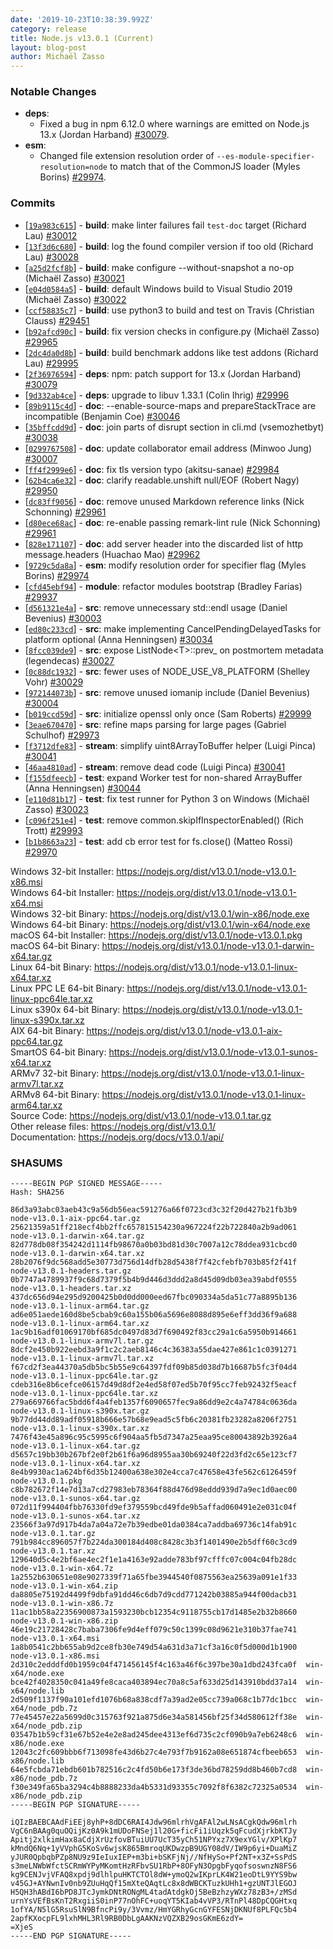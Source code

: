 ```yaml
---
date: '2019-10-23T10:38:39.992Z'
category: release
title: Node.js v13.0.1 (Current)
layout: blog-post
author: Michaël Zasso
---
```


### Notable Changes

- **deps**:
  - Fixed a bug in npm 6.12.0 where warnings are emitted on Node.js 13.x (Jordan Harband) [#30079](https://github.com/nodejs/node/pull/30079).
- **esm**:
  - Changed file extension resolution order of `--es-module-specifier-resolution=node`
    to match that of the CommonJS loader (Myles Borins) [#29974](https://github.com/nodejs/node/pull/29974).

### Commits

- \[[`19a983c615`](https://github.com/nodejs/node/commit/19a983c615)] - **build**: make linter failures fail `test-doc` target (Richard Lau) [#30012](https://github.com/nodejs/node/pull/30012)
- \[[`13f3d6c680`](https://github.com/nodejs/node/commit/13f3d6c680)] - **build**: log the found compiler version if too old (Richard Lau) [#30028](https://github.com/nodejs/node/pull/30028)
- \[[`a25d2fcf8b`](https://github.com/nodejs/node/commit/a25d2fcf8b)] - **build**: make configure --without-snapshot a no-op (Michaël Zasso) [#30021](https://github.com/nodejs/node/pull/30021)
- \[[`e04d0584a5`](https://github.com/nodejs/node/commit/e04d0584a5)] - **build**: default Windows build to Visual Studio 2019 (Michaël Zasso) [#30022](https://github.com/nodejs/node/pull/30022)
- \[[`ccf58835c7`](https://github.com/nodejs/node/commit/ccf58835c7)] - **build**: use python3 to build and test on Travis (Christian Clauss) [#29451](https://github.com/nodejs/node/pull/29451)
- \[[`b92afcd90c`](https://github.com/nodejs/node/commit/b92afcd90c)] - **build**: fix version checks in configure.py (Michaël Zasso) [#29965](https://github.com/nodejs/node/pull/29965)
- \[[`2dc4da0d8b`](https://github.com/nodejs/node/commit/2dc4da0d8b)] - **build**: build benchmark addons like test addons (Richard Lau) [#29995](https://github.com/nodejs/node/pull/29995)
- \[[`2f36976594`](https://github.com/nodejs/node/commit/2f36976594)] - **deps**: npm: patch support for 13.x (Jordan Harband) [#30079](https://github.com/nodejs/node/pull/30079)
- \[[`9d332ab4ce`](https://github.com/nodejs/node/commit/9d332ab4ce)] - **deps**: upgrade to libuv 1.33.1 (Colin Ihrig) [#29996](https://github.com/nodejs/node/pull/29996)
- \[[`89b9115c4d`](https://github.com/nodejs/node/commit/89b9115c4d)] - **doc**: --enable-source-maps and prepareStackTrace are incompatible (Benjamin Coe) [#30046](https://github.com/nodejs/node/pull/30046)
- \[[`35bffcdd9d`](https://github.com/nodejs/node/commit/35bffcdd9d)] - **doc**: join parts of disrupt section in cli.md (vsemozhetbyt) [#30038](https://github.com/nodejs/node/pull/30038)
- \[[`0299767508`](https://github.com/nodejs/node/commit/0299767508)] - **doc**: update collaborator email address (Minwoo Jung) [#30007](https://github.com/nodejs/node/pull/30007)
- \[[`ff4f2999e6`](https://github.com/nodejs/node/commit/ff4f2999e6)] - **doc**: fix tls version typo (akitsu-sanae) [#29984](https://github.com/nodejs/node/pull/29984)
- \[[`62b4ca6e32`](https://github.com/nodejs/node/commit/62b4ca6e32)] - **doc**: clarify readable.unshift null/EOF (Robert Nagy) [#29950](https://github.com/nodejs/node/pull/29950)
- \[[`dc83ff9056`](https://github.com/nodejs/node/commit/dc83ff9056)] - **doc**: remove unused Markdown reference links (Nick Schonning) [#29961](https://github.com/nodejs/node/pull/29961)
- \[[`d80ece68ac`](https://github.com/nodejs/node/commit/d80ece68ac)] - **doc**: re-enable passing remark-lint rule (Nick Schonning) [#29961](https://github.com/nodejs/node/pull/29961)
- \[[`828e171107`](https://github.com/nodejs/node/commit/828e171107)] - **doc**: add server header into the discarded list of http message.headers (Huachao Mao) [#29962](https://github.com/nodejs/node/pull/29962)
- \[[`9729c5da8a`](https://github.com/nodejs/node/commit/9729c5da8a)] - **esm**: modify resolution order for specifier flag (Myles Borins) [#29974](https://github.com/nodejs/node/pull/29974)
- \[[`cfd45ebf94`](https://github.com/nodejs/node/commit/cfd45ebf94)] - **module**: refactor modules bootstrap (Bradley Farias) [#29937](https://github.com/nodejs/node/pull/29937)
- \[[`d561321e4a`](https://github.com/nodejs/node/commit/d561321e4a)] - **src**: remove unnecessary std::endl usage (Daniel Bevenius) [#30003](https://github.com/nodejs/node/pull/30003)
- \[[`ed80c233cd`](https://github.com/nodejs/node/commit/ed80c233cd)] - **src**: make implementing CancelPendingDelayedTasks for platform optional (Anna Henningsen) [#30034](https://github.com/nodejs/node/pull/30034)
- \[[`8fcc039de9`](https://github.com/nodejs/node/commit/8fcc039de9)] - **src**: expose ListNode\<T>::prev\_ on postmortem metadata (legendecas) [#30027](https://github.com/nodejs/node/pull/30027)
- \[[`0c88dc1932`](https://github.com/nodejs/node/commit/0c88dc1932)] - **src**: fewer uses of NODE_USE_V8_PLATFORM (Shelley Vohr) [#30029](https://github.com/nodejs/node/pull/30029)
- \[[`972144073b`](https://github.com/nodejs/node/commit/972144073b)] - **src**: remove unused iomanip include (Daniel Bevenius) [#30004](https://github.com/nodejs/node/pull/30004)
- \[[`b019ccd59d`](https://github.com/nodejs/node/commit/b019ccd59d)] - **src**: initialize openssl only once (Sam Roberts) [#29999](https://github.com/nodejs/node/pull/29999)
- \[[`3eae670470`](https://github.com/nodejs/node/commit/3eae670470)] - **src**: refine maps parsing for large pages (Gabriel Schulhof) [#29973](https://github.com/nodejs/node/pull/29973)
- \[[`f3712dfe83`](https://github.com/nodejs/node/commit/f3712dfe83)] - **stream**: simplify uint8ArrayToBuffer helper (Luigi Pinca) [#30041](https://github.com/nodejs/node/pull/30041)
- \[[`46aa4810ad`](https://github.com/nodejs/node/commit/46aa4810ad)] - **stream**: remove dead code (Luigi Pinca) [#30041](https://github.com/nodejs/node/pull/30041)
- \[[`f155dfeecb`](https://github.com/nodejs/node/commit/f155dfeecb)] - **test**: expand Worker test for non-shared ArrayBuffer (Anna Henningsen) [#30044](https://github.com/nodejs/node/pull/30044)
- \[[`e110d81b17`](https://github.com/nodejs/node/commit/e110d81b17)] - **test**: fix test runner for Python 3 on Windows (Michaël Zasso) [#30023](https://github.com/nodejs/node/pull/30023)
- \[[`c096f251e4`](https://github.com/nodejs/node/commit/c096f251e4)] - **test**: remove common.skipIfInspectorEnabled() (Rich Trott) [#29993](https://github.com/nodejs/node/pull/29993)
- \[[`b1b8663a23`](https://github.com/nodejs/node/commit/b1b8663a23)] - **test**: add cb error test for fs.close() (Matteo Rossi) [#29970](https://github.com/nodejs/node/pull/29970)

Windows 32-bit Installer: https://nodejs.org/dist/v13.0.1/node-v13.0.1-x86.msi \
Windows 64-bit Installer: https://nodejs.org/dist/v13.0.1/node-v13.0.1-x64.msi \
Windows 32-bit Binary: https://nodejs.org/dist/v13.0.1/win-x86/node.exe \
Windows 64-bit Binary: https://nodejs.org/dist/v13.0.1/win-x64/node.exe \
macOS 64-bit Installer: https://nodejs.org/dist/v13.0.1/node-v13.0.1.pkg \
macOS 64-bit Binary: https://nodejs.org/dist/v13.0.1/node-v13.0.1-darwin-x64.tar.gz \
Linux 64-bit Binary: https://nodejs.org/dist/v13.0.1/node-v13.0.1-linux-x64.tar.xz \
Linux PPC LE 64-bit Binary: https://nodejs.org/dist/v13.0.1/node-v13.0.1-linux-ppc64le.tar.xz \
Linux s390x 64-bit Binary: https://nodejs.org/dist/v13.0.1/node-v13.0.1-linux-s390x.tar.xz \
AIX 64-bit Binary: https://nodejs.org/dist/v13.0.1/node-v13.0.1-aix-ppc64.tar.gz \
SmartOS 64-bit Binary: https://nodejs.org/dist/v13.0.1/node-v13.0.1-sunos-x64.tar.xz \
ARMv7 32-bit Binary: https://nodejs.org/dist/v13.0.1/node-v13.0.1-linux-armv7l.tar.xz \
ARMv8 64-bit Binary: https://nodejs.org/dist/v13.0.1/node-v13.0.1-linux-arm64.tar.xz \
Source Code: https://nodejs.org/dist/v13.0.1/node-v13.0.1.tar.gz \
Other release files: https://nodejs.org/dist/v13.0.1/ \
Documentation: https://nodejs.org/docs/v13.0.1/api/

### SHASUMS

```
-----BEGIN PGP SIGNED MESSAGE-----
Hash: SHA256

86d3a93abc03aeb43c9a56db56eac591276a66f0723cd3c32f20d427b21fb3b9  node-v13.0.1-aix-ppc64.tar.gz
25621359a51ff218ecf4bb2ffc657815154230a967224f22b722840a2b9ad061  node-v13.0.1-darwin-x64.tar.gz
82d778db08f354242d1114fb98670a0b03bd81d30c7007a12c78ddea931cbcd0  node-v13.0.1-darwin-x64.tar.xz
28b2076f9dc568add5e30773d756d14dfb28d5438f7f42cfebfb703b85f2f41f  node-v13.0.1-headers.tar.gz
0b7747a4789937f9c68d7379f5b4b9d446d3ddd2a8d45d09db03ea39abdf0555  node-v13.0.1-headers.tar.xz
437dc656d94e295d9200425b0d0dd000eed67fbc090334a5da51c77a8895b136  node-v13.0.1-linux-arm64.tar.gz
ad6e051aede160d8be5cbab9c60a155b06a5696e8088d895e6eff3dd36f9a688  node-v13.0.1-linux-arm64.tar.xz
1ac9b16adf01069170bf685dc0497d83d7f690492f83cc29a1c6a5950b914661  node-v13.0.1-linux-armv7l.tar.gz
8dcf2e450b922eebd3a9f1c2c2aeb8146c4c36383a55dae427e861c1c0391271  node-v13.0.1-linux-armv7l.tar.xz
f67cd2f3ea44370a5db5bc5b55e9c64397fdf09b85d038d7b16687b5fc3f04d4  node-v13.0.1-linux-ppc64le.tar.gz
cdeb316e8b6cefce06157d49d8df2e4ed58f07ed5b70f95cc7feb92432f5eacf  node-v13.0.1-linux-ppc64le.tar.xz
279a669766fac5bdd6f4a4feb1357f6090657fec9a86dd9e2c4a74784c0636da  node-v13.0.1-linux-s390x.tar.gz
9b77dd44dd89adf05918b666e57b68e9ead5c5fb6c20381fb23282a8206f2751  node-v13.0.1-linux-s390x.tar.xz
7476f43e45a896c95c5995c6f904aa5fb5d7347a25eaa95ce80043892b3926a4  node-v13.0.1-linux-x64.tar.gz
d5657c19bb30b267bf2e0f2b61f6a96d8955aa30b69240f22d3fd2c65e123cf7  node-v13.0.1-linux-x64.tar.xz
8e4b9930ac1a624bf6d35b12400a638e302e4cca7c47658e43fe562c6126459f  node-v13.0.1.pkg
c8b782672f14e7d13a7cd27983eb78364f88d476d98eddd939d7a9ec1d0aec00  node-v13.0.1-sunos-x64.tar.gz
072d11f994404fbb76330fd9ef379559bcd49fde9b5affad060491e2e031c04f  node-v13.0.1-sunos-x64.tar.xz
23566f3a97d917b4da7a04a72e7b39edbe01da0384ca7addba69736c14fab91c  node-v13.0.1.tar.gz
791b984cc896057f7b224da300184d408c8428c3b3f1401490e2b5dff60c3cd9  node-v13.0.1.tar.xz
129640d5c4e2bf6ae4ec2f1e1a4163e92adde783bf97cfffc07c004c04fb28dc  node-v13.0.1-win-x64.7z
1a2552b630651e08e9027339f71a65fbe3944540f0875563ea25639a091e1f33  node-v13.0.1-win-x64.zip
da8805e75192d4499f9dbfa91dd46c6db7d9cdd771242b03885a944f00dacb31  node-v13.0.1-win-x86.7z
11ac1bb58a22356900873a1593230bcb12354c9118755cb17d1485e2b32b8660  node-v13.0.1-win-x86.zip
46e19c21728428c7baba7306fe9d4eff079c50c1399c08d9621e310b37fae741  node-v13.0.1-x64.msi
1a8b0541c2bb655ab9d2ce8fb30e749d54a631d3a71cf3a16c0f5d000d1b1900  node-v13.0.1-x86.msi
2d310c2edddfd0b1959c04f471456145f4c163a46f6c397be30a1dbd243fca0f  win-x64/node.exe
bce42f4028350c041a49fe8caca403894ec70a8c5af633d25d143910bdd37a14  win-x64/node.lib
2d509f1137f90a101efd1076b68a838cdf7a39ad2e05cc739a068c1b77dc1bcc  win-x64/node_pdb.7z
77e45457e22a5699d0c315763f921a875d6e34a581456bf25f34d580612ff38e  win-x64/node_pdb.zip
03547b1b59cf31e67b52e4e2e8ad245dee4313ef6d735c2cf090b9a7eb6248c6  win-x86/node.exe
12043c2fc609bbb6f713098fe43d6b27c4e793f7b9162a08e651874cfbeeb653  win-x86/node.lib
64e5fcbda71ebdb601b782516c2c4fd50b6e173f3de36bd78259dd8b460b7cd8  win-x86/node_pdb.7z
f30e349fa65ba3294c4b8888233da4b5331d93355c7092f8f6382c72325a0534  win-x86/node_pdb.zip
-----BEGIN PGP SIGNATURE-----

iQIzBAEBCAAdFiEEj8yhP+8dDC6RAI4Jdw96mlrhVgAFAl2wLNsACgkQdw96mlrh
VgC6nBAAg0quOQijKz0A9k1mUDoFNSej1l20G+ficFi1iUqzk5qFcudXjrkbKTJy
Apitj2xlkimHax8aCdjXrUzfovBTuiUU7UcT35yCh51NPYxz7X9exYGlv/XPlKp7
kMndQ6Nq+1yVVphG5KoSv6wjsK865BmroqUKDwzpB9UGY08dV/IW9p6yi+DuaMiZ
yJUR0QpbqbPZp8NU9z9IeIuxIEP+m3bi+bSKFjNj//NfHySo+Pf2NT+x3Z+SsPdS
s3meLNWbWfctSCRmWYPyMKomtHzRFbvSU1RbP+8OFyN3OpgbFyqofsoswnzN8FS6
kg9CENJvjVFAQ8xpdj9dlhlpuHKTCTOl8dW+ymoQ2wIKprLK4W21eoDtL9YYS9bw
v45GJ+AYNwnIv0nb9ZUuHqQf15mXteQAqtLc8x8dWBCKTuzkUHh1+gzUNTJlEGOJ
H5QH3hABdI6bPD8JTcJymkDNtRONgML4tadAtdgkOj5BeBzhzyWXz78zB3+/zMSd
urnYsVEfBsKnT2RxgiiS0inP77nOhFC+uoqYT5KIab4vVP3/RTnPl48DpCQGHtxq
1ofYA/N5lG5RsuSlN9BfncPi9y/3Vvmz/HmYGRhyGcnGYFESNjDKNUf8PLFQc5b4
2apfKXocpFL9lxhMHL3Rl9RB0DbLgAAKNzVQZXB29osGKmE6zdY=
=XjeS
-----END PGP SIGNATURE-----

```
